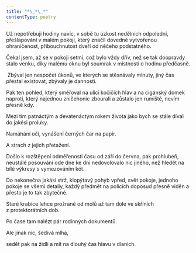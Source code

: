 ```yaml
---
title: "*\_*\_*"
contentType: poetry
---
```


<section>

Už nepotřebuji hodiny navíc, v sobě tu úzkost nedělních odpolední, přešlapování v malém pokoji, který značil dovedně vytvořenou ohraničenost, přibouchnutost dveří od něčeho podstatného.

Čekal jsem, až se v pokoji setmí, což bylo vždy dřív, než se tak doopravdy stalo venku, díky malému oknu byl soumrak v místnosti o hodinu předčasně.

 Zbýval jen nespočet úkonů, ve kterých se stěsnávaly minuty, jiný čas přestal existovat, zbývaly je dannosti.

Pak ten pohled, který směřoval na ulici kočičích hlav a na cigánský domek naproti, který najednou zničehonic zbourali a zůstalo jen rumiště, nevím přesně kdy.

Mezi tím patnáctým a devatenáctým rokem života jako bych se stále díval do jakési proluky.

Namáhání očí, vynášení černých čar na papír.

A strach z jejich přetažení.

Došlo k rozštěpení odměřenosti času od září do června, pak prohlubeň, neustálé posouvání ode dne ke dni nedovolovalo nic jiného, než hledět na bílé výkresy s vymezováním kót.

Do nekonečna jakási strž, klopýtavý pohyb vpřed, svět pokoje, jednoho pokoje se všemi detaily, každý předmět na policích doposud přesně viděn a přesto je to tak zbytečné.

Staré krabice lehce prožrané od molů až tam dole ve skříních z protektorátních dob.

Po čase tam nalézt pár rodinných dokumentů.

Ale jinak nic, šedivá mlha,

sedět pak na židli a mít na dlouhý čas hlavu v dlaních.

</section>
